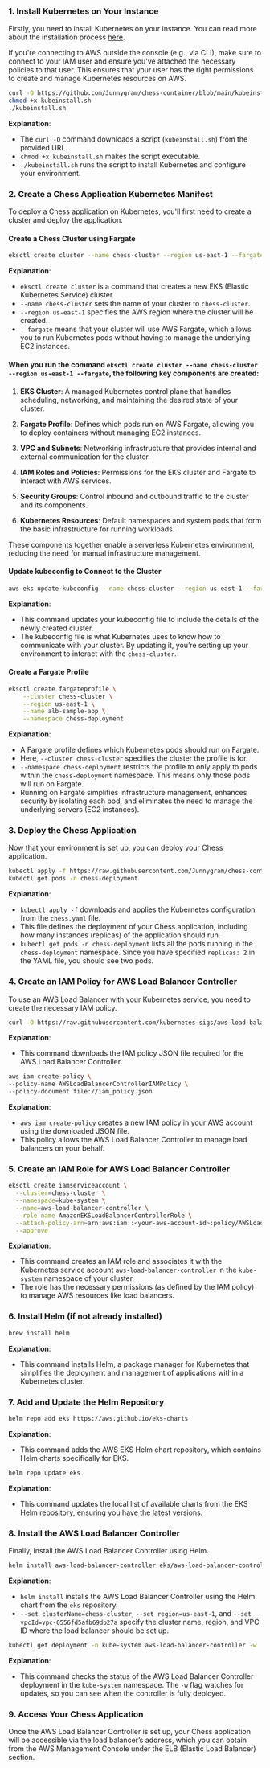 

### 1. Install Kubernetes on Your Instance

Firstly, you need to install Kubernetes on your instance. You can read more about the installation process [here](https://eksctl.io/installation/).

If you're connecting to AWS outside the console (e.g., via CLI), make sure to connect to your IAM user and ensure you've attached the necessary policies to that user. This ensures that your user has the right permissions to create and manage Kubernetes resources on AWS.

```bash
curl -O https://github.com/Junnygram/chess-container/blob/main/kubeinstall.sh
chmod +x kubeinstall.sh
./kubeinstall.sh
```

**Explanation**: 
- The `curl -O` command downloads a script (`kubeinstall.sh`) from the provided URL.
- `chmod +x kubeinstall.sh` makes the script executable.
- `./kubeinstall.sh` runs the script to install Kubernetes and configure your environment.

### 2. Create a Chess Application Kubernetes Manifest

To deploy a Chess application on Kubernetes, you'll first need to create a cluster and deploy the application.

#### Create a Chess Cluster using Fargate

```bash
eksctl create cluster --name chess-cluster --region us-east-1 --fargate
```

**Explanation**: 
- `eksctl create cluster` is a command that creates a new EKS (Elastic Kubernetes Service) cluster. 
- `--name chess-cluster` sets the name of your cluster to `chess-cluster`.
- `--region us-east-1` specifies the AWS region where the cluster will be created.
- `--fargate` means that your cluster will use AWS Fargate, which allows you to run Kubernetes pods without having to manage the underlying EC2 instances.

#### When you run the command `eksctl create cluster --name chess-cluster --region us-east-1 --fargate`, the following key components are created:

1. **EKS Cluster**: A managed Kubernetes control plane that handles scheduling, networking, and maintaining the desired state of your cluster.

2. **Fargate Profile**: Defines which pods run on AWS Fargate, allowing you to deploy containers without managing EC2 instances.

3. **VPC and Subnets**: Networking infrastructure that provides internal and external communication for the cluster.

4. **IAM Roles and Policies**: Permissions for the EKS cluster and Fargate to interact with AWS services.

5. **Security Groups**: Control inbound and outbound traffic to the cluster and its components.

6. **Kubernetes Resources**: Default namespaces and system pods that form the basic infrastructure for running workloads.

These components together enable a serverless Kubernetes environment, reducing the need for manual infrastructure management.




#### Update kubeconfig to Connect to the Cluster

```bash
aws eks update-kubeconfig --name chess-cluster --region us-east-1 --fargate
```

**Explanation**: 
- This command updates your kubeconfig file to include the details of the newly created cluster. 
- The kubeconfig file is what Kubernetes uses to know how to communicate with your cluster. By updating it, you’re setting up your environment to interact with the `chess-cluster`.

#### Create a Fargate Profile

```bash
eksctl create fargateprofile \
    --cluster chess-cluster \
    --region us-east-1 \
    --name alb-sample-app \
    --namespace chess-deployment
```

**Explanation**:
- A Fargate profile defines which Kubernetes pods should run on Fargate.
- Here, `--cluster chess-cluster` specifies the cluster the profile is for.
- `--namespace chess-deployment` restricts the profile to only apply to pods within the `chess-deployment` namespace. This means only those pods will run on Fargate.
- Running on Fargate simplifies infrastructure management, enhances security by isolating each pod, and eliminates the need to manage the underlying servers (EC2 instances).

### 3. Deploy the Chess Application

Now that your environment is set up, you can deploy your Chess application.

```bash
kubectl apply -f https://raw.githubusercontent.com/Junnygram/chess-container/main/chess.yaml
kubectl get pods -n chess-deployment
```

**Explanation**: 
- `kubectl apply -f` downloads and applies the Kubernetes configuration from the `chess.yaml` file.
- This file defines the deployment of your Chess application, including how many instances (replicas) of the application should run.
- `kubectl get pods -n chess-deployment` lists all the pods running in the `chess-deployment` namespace. Since you have specified `replicas: 2` in the YAML file, you should see two pods.

### 4. Create an IAM Policy for AWS Load Balancer Controller

To use an AWS Load Balancer with your Kubernetes service, you need to create the necessary IAM policy.

```bash
curl -O https://raw.githubusercontent.com/kubernetes-sigs/aws-load-balancer-controller/v2.5.4/docs/install/iam_policy.json
```

**Explanation**:
- This command downloads the IAM policy JSON file required for the AWS Load Balancer Controller.

```bash
aws iam create-policy \
--policy-name AWSLoadBalancerControllerIAMPolicy \
--policy-document file://iam_policy.json
```

**Explanation**:
- `aws iam create-policy` creates a new IAM policy in your AWS account using the downloaded JSON file.
- This policy allows the AWS Load Balancer Controller to manage load balancers on your behalf.

### 5. Create an IAM Role for AWS Load Balancer Controller

```bash
eksctl create iamserviceaccount \
  --cluster=chess-cluster \
  --namespace=kube-system \
  --name=aws-load-balancer-controller \
  --role-name AmazonEKSLoadBalancerControllerRole \
  --attach-policy-arn=arn:aws:iam::<your-aws-account-id>:policy/AWSLoadBalancerControllerIAMPolicy \
  --approve
```

**Explanation**:
- This command creates an IAM role and associates it with the Kubernetes service account `aws-load-balancer-controller` in the `kube-system` namespace of your cluster.
- The role has the necessary permissions (as defined by the IAM policy) to manage AWS resources like load balancers.

### 6. Install Helm (if not already installed)

```bash
brew install helm
```

**Explanation**:
- This command installs Helm, a package manager for Kubernetes that simplifies the deployment and management of applications within a Kubernetes cluster.

### 7. Add and Update the Helm Repository

```bash
helm repo add eks https://aws.github.io/eks-charts
```

**Explanation**:
- This command adds the AWS EKS Helm chart repository, which contains Helm charts specifically for EKS.

```bash
helm repo update eks
```

**Explanation**:
- This command updates the local list of available charts from the EKS Helm repository, ensuring you have the latest versions.

### 8. Install the AWS Load Balancer Controller

Finally, install the AWS Load Balancer Controller using Helm.

```bash
helm install aws-load-balancer-controller eks/aws-load-balancer-controller -n kube-system --set clusterName=chess-cluster --set serviceAccount.create=false --set serviceAccount.name=aws-load-balancer-controller --set region=us-east-1 --set vpcId=vpc-0556fd5afb69db27a
```

**Explanation**:
- `helm install` installs the AWS Load Balancer Controller using the Helm chart from the `eks` repository.
- `--set clusterName=chess-cluster`, `--set region=us-east-1`, and `--set vpcId=vpc-0556fd5afb69db27a` specify the cluster name, region, and VPC ID where the load balancer should be set up.

```bash
kubectl get deployment -n kube-system aws-load-balancer-controller -w
```

**Explanation**:
- This command checks the status of the AWS Load Balancer Controller deployment in the `kube-system` namespace. The `-w` flag watches for updates, so you can see when the controller is fully deployed.

### 9. Access Your Chess Application

Once the AWS Load Balancer Controller is set up, your Chess application will be accessible via the load balancer’s address, which you can obtain from the AWS Management Console under the ELB (Elastic Load Balancer) section.
